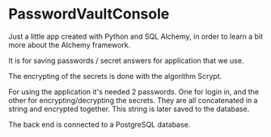 # PasswordVaultConsole

Just a little app created with Python and SQL Alchemy, in order to learn a bit more about the Alchemy framework.

It is for saving passwords / secret answers for application that we use.

The encrypting of the secrets is done with the algorithm Scrypt.

For using the application it's needed 2 passwords. One for login in, and the other for encrypting/decrypting the secrets.
They are all concatenated in a string and encrypted together. This string is later saved to the database.

The back end is connected to a PostgreSQL database.
